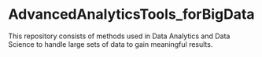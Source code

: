 # AdvancedAnalyticsTools_forBigData
This repository consists of methods used in Data Analytics and Data Science to handle large sets of data to gain meaningful results.
